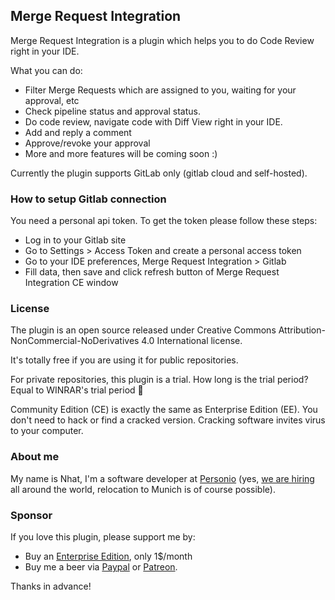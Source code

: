 ## Merge Request Integration

Merge Request Integration is a plugin which helps you to do Code Review right in your IDE.

What you can do:

- Filter Merge Requests which are assigned to you, waiting for your approval, etc
- Check pipeline status and approval status.
- Do code review, navigate code with Diff View right in your IDE.
- Add and reply a comment
- Approve/revoke your approval
- More and more features will be coming soon :)

Currently the plugin supports GitLab only (gitlab cloud and self-hosted).

### How to setup Gitlab connection

You need a personal api token. To get the token please follow these steps:

- Log in to your Gitlab site
- Go to Settings > Access Token and create a personal access token
- Go to your IDE preferences, Merge Request Integration > Gitlab
- Fill data, then save and click refresh button of Merge Request Integration CE window

### License

The plugin is an open source released under Creative Commons Attribution-NonCommercial-NoDerivatives 4.0 International
license.

It's totally free if you are using it for public repositories.

For private repositories, this plugin is a trial. How long is the trial period? Equal to WINRAR's trial period 🙈

Community Edition (CE) is exactly the same as Enterprise Edition (EE). 
You don't need to hack or find a cracked version.
Cracking software invites virus to your computer.

### About me

My name is Nhat, I'm a software developer at [Personio](https://personio.com) 
(yes, 
[we are hiring](https://www.personio.com/about-personio/jobs/) 
all around the world, relocation to Munich is of course possible).

### Sponsor

If you love this plugin, please support me by:

- Buy an [Enterprise Edition](https://plugins.jetbrains.com/plugin/13615-merge-request-integration-ee--code-review-for-gitlab/), only 1$/month
- Buy me a beer via [Paypal](https://paypal.me/phanhoangnhat) or [Patreon](https://www.patreon.com/nhat/creators).

Thanks in advance!

